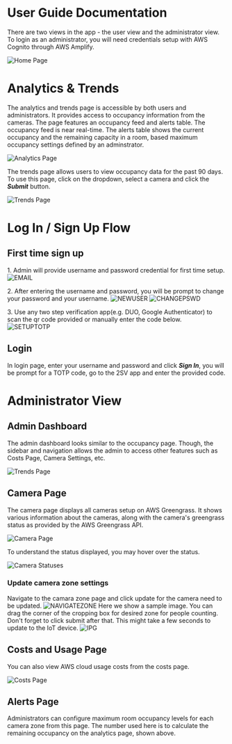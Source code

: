 # User Guide Documentation

There are two views in the app - the user view and the administrator view. To login as an administrator, you will need credentials setup with AWS Cognito through AWS Amplify.

![Home Page](./screenshots/home.png)

# Analytics & Trends

The analytics and trends page is accessible by both users and administrators. It provides access to occupancy information from the cameras. The page features an occupancy feed and alerts table. The occupancy feed is near real-time. The alerts table shows the current occupancy and the remaining capacity in a room, based maximum occupancy settings defined by an adminstrator.

![Analytics Page](./screenshots/analytics.png)

The trends page allows users to view occupancy data for the past 90 days. To use this page, click on the dropdown, select a camera and click the **_Submit_** button.

![Trends Page](./screenshots/trends.png)

# Log In / Sign Up Flow

## First time sign up

1\. Admin will provide username and password credential for first time setup.
![EMAIL](./screenshots/EMAIL.png)

2\. After entering the username and password, you will be prompt to change your password and your username.
![NEWUSER](./screenshots/NEWUSER.png)
![CHANGEPSWD](./screenshots/CHANGEPSWD.png)

3\. Use any two step verification app(e.g. DUO, Google Authenticator) to scan the qr code provided or manually enter the code below.
![SETUPTOTP](./screenshots/SETUPTOTP.png)

## Login

In login page, enter your username and password and click **_Sign In_**, you will be prompt for a TOTP code, go to the 2SV app and enter the provided code.

# Administrator View

## Admin Dashboard

The admin dashboard looks similar to the occupancy page. Though, the sidebar and navigation allows the admin to access other features such as Costs Page, Camera Settings, etc.

![Trends Page](./screenshots/adminDashboard.png)

## Camera Page

The camera page displays all cameras setup on AWS Greengrass. It shows various information about the cameras, along with the camera's greengrass status as provided by the AWS Greengrass API.

![Camera Page](./screenshots/camera.png)

To understand the status displayed, you may hover over the status.

![Camera Statuses](./screenshots/cameraStatus.png)

### Update camera zone settings

Navigate to the camara zone page and click update for the camera need to be updated.
![NAVIGATEZONE](./screenshots/NAVIGATEZONE.png)
Here we show a sample image. You can drag the corner of the cropping box for desired zone for people counting. Don't forget to click submit after that. This might take a few seconds to update to the IoT device.
![IPG](./screenshots/IPG.png)

## Costs and Usage Page

You can also view AWS cloud usage costs from the costs page.

![Costs Page](./screenshots/costs.png)

## Alerts Page

Administrators can configure maximum room occupancy levels for each camera zone from this page. The number used here is to calculate the remaining occupancy on the analytics page, shown above.
